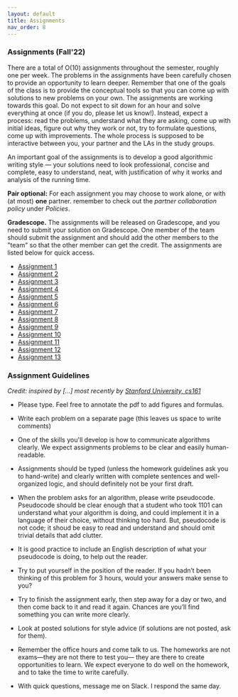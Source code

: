 ```yaml
---
layout: default 
title: Assignments 
nav_order: 8
---
```



### Assignments (Fall'22)


There are a total of O(10) assignments throughout the semester, roughly one per week.  The problems in the assignments have been carefully chosen to provide an opportunity to learn deeper.  Remember that one of the goals of the class is to provide the conceptual tools so that you can come up with solutions to new problems on your own. The assignments are working towards this goal.  Do not expect to sit down for an hour and solve everything at once (if you do, please let us know!). Instead, expect a process: read the problems, understand what they are asking, come up with initial ideas, figure out why they work or not, try to formulate questions, come up with improvements. The whole process is supposed to be interactive between you, your partner and the LAs in the study groups. 

An important goal of the assignments is to develop a good algorithmic writing style — your solutions need to look professional, concise and complete, easy to understand, neat, with justification of why it works and analysis of the running time.

__Pair optional:__ For each assignment you may choose to work alone, or with (at most) __one__ partner.  remember to check out the _partner collaboration policy_ under _Policies_. 

 __Gradescope.__ The assignments will be  released on Gradescope, and you need to submit your solution on Gradescope. One member of the team should submit the assignment and should  add the other members to the "team" so that the other member can get the credit. The assignments are listed below  for quick access. 
   - [Assignment 1](/docs/hw1.pdf) 
   - [Assignment 2](/docs/hw2.pdf)
   - [Assignment 3](/docs/hw3.pdf)
   - [Assignment 4](/docs/hw4.pdf)
   - [Assignment 5](/docs/hw5.pdf)
   - [Assignment 6](/docs/hw6.pdf)
   - [Assignment 7](docs/hw7.pdf) 
   - [Assignment 8](docs/hw8.pdf) 
   - [Assignment 9](docs/hw9.pdf) 
   - [Assignment 10](docs/hw10.pdf)
   - [Assignment 11](docs/hw11.pdf) 
   - [Assignment 12](docs/hw12.pdf) 
   - [Assignment 13](docs/hw13.pdf) 


### Assignment Guidelines

_Credit:  inspired by [...]  most recently by [Stanford University, cs161](http://www-leland.stanford.edu/class/cs161/homework.html)_

* Please type. Feel free to annotate the pdf to add figures and formulas. 

* Write each problem on a separate page (this leaves us space to write comments)
 
* One of the skills you'll develop is how to communicate algorithms clearly. We expect  assignments problems to be clear and easily human-readable.  

* Assignments should  be typed (unless the homework guidelines ask you to hand-write) and clearly written with complete sentences and well-organized logic, and should definitely not be your first draft.

* When the problem asks for an algorithm,  please write pseudocode.  Pseudocode should be clear enough that a student who took 1101 can understand what your algorithm is doing, and could implement it in a language of their choice, without thinking too hard. But, pseudocode is not code; it shoud be easy to read and understand and should omit trivial details that add clutter. 

* It is good practice to include an English description of what your pseudocode is doing, to help out the reader. 

* Try to put yourself in the position of the reader. If you hadn’t been thinking of this problem for 3 hours, would your answers make sense to you? 

* Try to finish the assignment early, then step away for a day or two, and then come back to it and read it again. Chances are you’ll find something you can write more clearly. 

* Look at  posted solutions for style advice (if solutions are not posted, ask for them). 

* Remember the office hours and come talk to us. The homeworks are not exams—they are not there to test you— they are there to create opportunities to learn. We expect everyone to do well on the homework, and to take the time to write carefully. 

* With quick questions, message me on Slack.  I respond the same day. 



